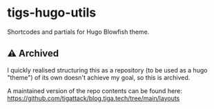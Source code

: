 # tigs-hugo-utils
Shortcodes and partials for Hugo Blowfish theme.

## ⚠️ Archived

I quickly realised structuring this as a repository (to be used as a hugo "theme") of its own doesn't achieve my goal, so this is archived.

A maintained version of the repo contents can be found here: https://github.com/tigattack/blog.tiga.tech/tree/main/layouts
